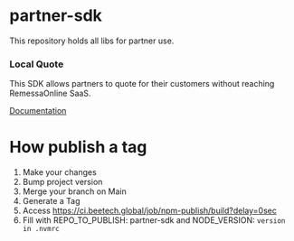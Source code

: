 # partner-sdk
This repository holds all libs for partner use.

### Local Quote

This SDK allows partners to quote for their customers without reaching RemessaOnline SaaS.

[Documentation](./src/local-quote/README.md)


# How publish a tag

1. Make your changes
2. Bump project version
3. Merge your branch on Main
4. Generate a Tag
5. Access https://ci.beetech.global/job/npm-publish/build?delay=0sec
6. Fill with REPO_TO_PUBLISH: partner-sdk and NODE_VERSION: `version in .nvmrc`